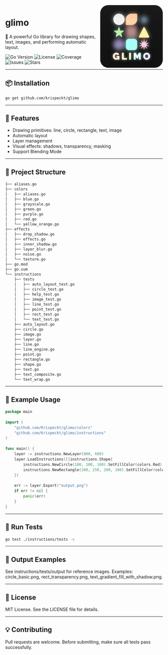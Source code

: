 <img src="/.github/assets/icon.png" width="200px" height="200px" align="right" alt="glimo-icon"/>

# glimo
🎨 A powerful Go library for drawing shapes, text, images, and performing automatic layout.

![Go Version](https://img.shields.io/github/go-mod/go-version/krispeckt/glimo?color=blue)
![License](https://img.shields.io/github/license/krispeckt/glimo)
![Coverage](https://img.shields.io/codecov/c/github/krispeckt/glimo)
![Issues](https://img.shields.io/github/issues/krispeckt/glimo)
![Stars](https://img.shields.io/github/stars/krispeckt/glimo?style=social)

---

## 📦 Installation

```bash
go get github.com/krispeckt/glimo
```

---

## 🧩 Features

- Drawing primitives: line, circle, rectangle, text, image
- Automatic layout
- Layer management
- Visual effects: shadows, transparency, masking
- Support Blending Mode

---

## 🧠 Project Structure

```tree
├── aliases.go
├── colors
│   ├── aliases.go
│   ├── blue.go
│   ├── grayscale.go
│   ├── green.go
│   ├── purple.go
│   ├── red.go
│   └── yellow_orange.go
├── effects
│   ├── drop_shadow.go
│   ├── effects.go
│   ├── inner_shadow.go
│   ├── layer_blur.go
│   ├── noise.go
│   └── texture.go
├── go.mod
├── go.sum
└── instructions
    ├── tests
    │   ├── auto_layout_test.go
    │   ├── circle_test.go
    │   ├── help_test.go
    │   ├── image_test.go
    │   ├── line_test.go
    │   ├── point_test.go
    │   ├── rect_test.go
    │   └── text_test.go
    ├── auto_layout.go
    ├── circle.go
    ├── image.go
    ├── layer.go
    ├── line.go
    ├── line_engine.go
    ├── point.go
    ├── rectangle.go
    ├── shape.go
    ├── text.go
    ├── text_composite.go
    └── text_wrap.go
```

---

## 🚀 Example Usage

```go
package main

import (
	"github.com/Krispeckt/glimo/colors"
	"github.com/Krispeckt/glimo/instructions"
)

func main() {
	layer := instructions.NewLayer(800, 600)
	layer.LoadInstructions([]instructions.Shape{
		instructions.NewCircle(100, 100, 100).SetFillColor(colors.Red),
		instructions.NewRectangle(100, 250, 200, 100).SetFillColor(colors.Amethyst),
	})

	err := layer.Export("output.png")
	if err != nil {
		panic(err)
	}
}

```

---

## 🧪 Run Tests

```bash
go test ./instructions/tests -v
```

---

## 📂 Output Examples

See instructions/tests/output for reference images.
Examples: circle_basic.png, rect_transparency.png, text_gradient_fill_with_shadow.png.

---

## 📜 License

MIT License. See the LICENSE file for details.

---

## 💡 Contributing

Pull requests are welcome.
Before submitting, make sure all tests pass successfully.